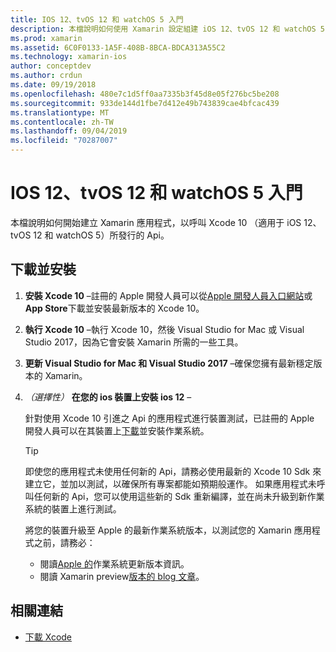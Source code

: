 ```yaml
---
title: IOS 12、tvOS 12 和 watchOS 5 入門
description: 本檔說明如何使用 Xamarin 設定組建 iOS 12、tvOS 12 和 watchOS 5 應用程式。 它討論如何下載 Xcode 10 和 update Visual Studio for Mac 和 Visual Studio 2017。
ms.prod: xamarin
ms.assetid: 6C0F0133-1A5F-408B-8BCA-BDCA313A55C2
ms.technology: xamarin-ios
author: conceptdev
ms.author: crdun
ms.date: 09/19/2018
ms.openlocfilehash: 480e7c1d5ff0aa7335b3f45d8e05f276bc5be208
ms.sourcegitcommit: 933de144d1fbe7d412e49b743839cae4bfcac439
ms.translationtype: MT
ms.contentlocale: zh-TW
ms.lasthandoff: 09/04/2019
ms.locfileid: "70287007"
---
```

# <a name="get-started-with-ios-12-tvos-12-and-watchos-5"></a>IOS 12、tvOS 12 和 watchOS 5 入門

本檔說明如何開始建立 Xamarin 應用程式，以呼叫 Xcode 10 （適用于 iOS 12、tvOS 12 和 watchOS 5）所發行的 Api。

## <a name="download-and-install"></a>下載並安裝

1. **安裝 Xcode 10** –註冊的 Apple 開發人員可以從[Apple 開發人員入口網站](https://developer.apple.com/download/)或**App Store**下載並安裝最新版本的 Xcode 10。

2. **執行 Xcode 10** –執行 Xcode 10，然後 Visual Studio for Mac 或 Visual Studio 2017，因為它會安裝 Xamarin 所需的一些工具。

3. **更新 Visual Studio for Mac 和 Visual Studio 2017** –確保您擁有最新穩定版本的 Xamarin。

4. _（選擇性）_ **在您的 ios 裝置上安裝 ios 12** –

   針對使用 Xcode 10 引進之 Api 的應用程式進行裝置測試，已註冊的 Apple 開發人員可以在其裝置上[下載](https://developer.apple.com/download)並安裝作業系統。

   > [!TIP]
   > 即使您的應用程式未使用任何新的 Api，請務必使用最新的 Xcode 10 Sdk 來建立它，並加以測試，以確保所有專案都能如預期般運作。 如果應用程式未呼叫任何新的 Api，您可以使用這些新的 Sdk 重新編譯，並在尚未升級到新作業系統的裝置上進行測試。
   >
   > 將您的裝置升級至 Apple 的最新作業系統版本，以測試您的 Xamarin 應用程式之前，請務必：
   >
   > - 閱讀[Apple 的](https://developer.apple.com/download/)作業系統更新版本資訊。
   > - 閱讀 Xamarin preview[版本的 blog 文章](https://releases.xamarin.com/preview-release-xcode-10-beta-6/)。

## <a name="related-links"></a>相關連結

- [下載 Xcode](https://developer.apple.com/download/)
